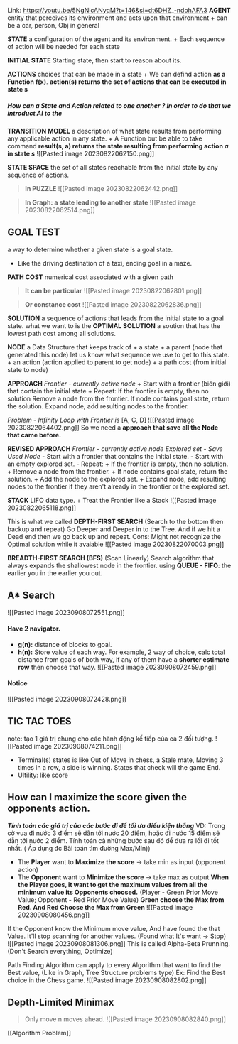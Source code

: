 Link: https://youtu.be/5NgNicANyqM?t=146&si=dt6DHZ_-ndohAFA3
**AGENT** 
	entity that perceives its environment and acts upon that environment
	+ can be a car, person, Obj in general

**STATE**
	a configuration of the agent and its environment.
	+ Each sequence of action will be needed for each state

**INITIAL STATE**
	Starting state, then start to reason about its.

**ACTIONS**
	choices that can be made in a state
	+ We can defind action **as a Function f(x)**. 
		**action(s) returns the set of actions that can be executed in state s**

##### How can a State and Action related to one another ? In order to do that we introduct AI to the
**TRANSITION MODEL**
	a description of what state results from 
	performing any applicable action in any state.
	 + A Function but be able to take command 
		 **result(s, a) returns the state resulting from performing action *a* in state *s***
![[Pasted image 20230822062150.png]]


**STATE SPACE**
	the set of all states reachable from the initial state by any sequence of actions.

> **In PUZZLE**
![[Pasted image 20230822062442.png]]

> **In Graph: a state leading to another state**
![[Pasted image 20230822062514.png]]

## **GOAL TEST**
a way to determine whether a given state is a goal state.
+ Like the driving destination of a taxi, ending goal in a maze.

**PATH COST**
	numerical cost associated with a given path
>**It can be particular**
	![[Pasted image 20230822062801.png]]
	
>**Or constance cost**
	![[Pasted image 20230822062836.png]]

**SOLUTION**
	a sequence of actions that leads from the initial state to a goal state.
what we want to is the **OPTIMAL SOLUTION**
	a soution that has the lowest path cost among all solutions.

**NODE**
	a Data Structure that keeps track of 
	+ a state
	+ a parent (node that generated this node) 
		let us know what sequence we use to get to this state. 
	+ an action (action applied to parent to get node)
	+ a path cost (from initial state to node)

**APPROACH**
*Frontier - currently active node*
	+ Start with a frontier (biên giới) that contain the initial state
	+ Repeat:
		If the frontier is empty, then no solution
		Remove a node from the frontier.
		If node contains goal state, return the solution.
		Expand node, add resulting nodes to the frontier.

*Problem - Infinity Loop with Frontier is* [A, C, D]
	![[Pasted image 20230822064402.png]]
So we need a **approach that save all the Node that came before.**

**REVISED APPROACH**
*Frontier - currently active node
Explored set - Save Used Node*
	- Start with a frontier that contains the initial state.
	- Start with an empty explored set.
	- Repeat: 
		+ If the frontier is empty, then no solution.
		+ Remove a node from the frontier.
		+ If node contains goal state, return the solution.
		+ Add the node to the explored set.
		+  Expand node, add resulting nodes to the frontier if they
		aren't already in the frontier or the explored set.

**STACK**
	LIFO data type.
	+ Treat the Frontier like a Stack
	![[Pasted image 20230822065118.png]]

This is what we called 
**DEPTH-FIRST SEARCH** (Search to the bottom then backup and repeat)
	Go Deeper and Deeper in to the Tree. And if we hit a Dead end then we go back up and repeat. 
Cons: Might not recognize the Optimal solution while it avaiable
	![[Pasted image 20230822070003.png]]


**BREADTH-FIRST SEARCH (BFS)** (Scan Linearly)
	Search algorithm that always expands the shallowest node in the frontier.
	using **QUEUE - FIFO**: the earlier you in the earlier you out.

## A* Search
![[Pasted image 20230908072551.png]]

#### Have 2 navigator.
+ **g(n):** distance of blocks to goal.
+ **h(n):** Store value of each way. For example, 2 way of choice, calc total distance from goals of both way, if any of them have a **shorter estimate row** then choose that way.
![[Pasted image 20230908072459.png]]
#### Notice 
![[Pasted image 20230908072428.png]]




## TIC TAC TOES  
note: tạo 1 giá trị chung cho các hành động kế tiếp của cả 2 đối tượng.
![[Pasted image 20230908074211.png]]
+ Terminal(s) states is like Out of Move in chess, a Stale mate, Moving 3 times in a row, a side is winning. States that check will the game End.
+ Ultility: like score

## How can I maximize the score given the opponents action.
***Tính toán các giá trị của các bước đi để tối ưu điều kiện thắng***
VD: Trong cờ vua đi nước 3 điểm sẽ dẫn tới nước 20 điểm, hoặc đi nước 15 điểm sẽ dẫn tới nước 2 điểm. Tính toán cả những bước sau đó để đưa ra lối đi tốt nhất.
	( Áp dụng đc Bài toán tìm đường Max/Min))
+ The **Player** want to **Maximize the score**  -> take min as input (opponent action)
+ The **Opponent** want to **Minimize the score** -> take max as output
	**When the Player goes, it want to get the maximum values from all the minimum value its Opponents choosed.**
(Player - Green Prior Move Value; Opponent - Red Prior Move Value)
**Green choose the Max from Red. And Red Choose the Max from Green**
![[Pasted image 20230908080456.png]]


If the Opponent know the Minimum move value, And have found the that Value. It'll stop scanning for another values. (Found what It's want -> Stop)  
![[Pasted image 20230908081306.png]] 
This is called Alpha-Beta Prunning. (Don't Search everything, Optimize)

Path Finding Algorithm can apply to every Algorithm that want to find the Best value,  (Like in Graph, Tree Structure problems type)
	Ex: Find the Best choice in the Chess game.
![[Pasted image 20230908082802.png]]


## Depth-Limited Minimax
> Only move n moves ahead. 
![[Pasted image 20230908082840.png]]

[[Algorithm Problem]]